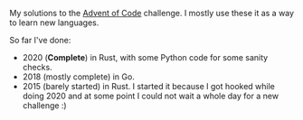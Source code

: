 My solutions to the [Advent of Code](https://adventofcode.com/) challenge.
I mostly use these it as a way to learn new languages.

So far I've done:

* 2020 (**Complete**) in Rust, with some Python code for some sanity checks.
* 2018 (mostly complete) in Go.
* 2015 (barely started) in Rust. I started it because I got hooked while doing 2020 and at some point I could not wait a whole day for a new challenge :)
